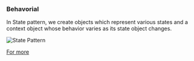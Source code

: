 ### Behavorial

In State pattern, we create objects which represent various states and a context object whose behavior varies as its state object changes.

![State Pattern](https://www.tutorialspoint.com/design_pattern/images/state_pattern_uml_diagram.jpg)

[For more](https://www.tutorialspoint.com/design_pattern/state_pattern.htm)